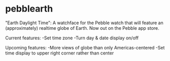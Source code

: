 pebblearth
==========

"Earth Daylight Time": A watchface for the Pebble watch that will feature an (approximately) realtime globe of Earth. Now out on the Pebble app store. 

Current features:
-Set time zone
-Turn day & date display on/off

Upcoming features:
-More views of globe than only Americas-centered
-Set time display to upper right corner rather than center
